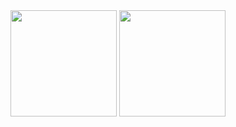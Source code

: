 <!---
- 👋 Hi, I’m @NeuralFalconYT
- 👀 I’m interested in ...
- 🌱 I’m currently learning ...
- 💞️ I’m looking to collaborate on ...
- 📫 How to reach me ...
- 😄 Pronouns: ...
- ⚡ Fun fact: ...


NeuralFalconYT/NeuralFalconYT is a ✨ special ✨ repository because its `README.md` (this file) appears on your GitHub profile.
You can click the Preview link to take a look at your changes.
--->


<div align="center">
<span>  </span>
<img height="170px" src="https://github-readme-stats.vercel.app/api?username=NeuralFalconYT&theme=react" /><span>  </span><img height="170px" src="https://github-readme-stats.vercel.app/api/top-langs/?username=NeuralFalconYT&layout=compact&langs_count=10&theme=react" />
<span>  </span>
</div>
